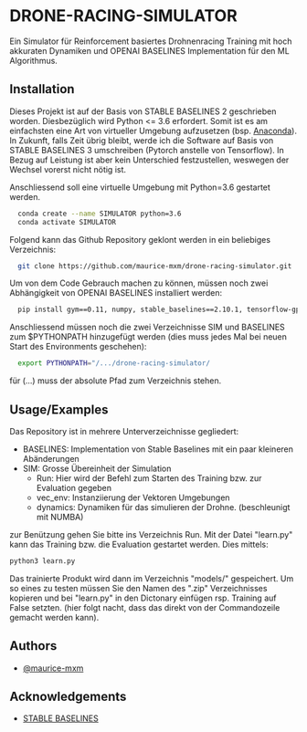 
# DRONE-RACING-SIMULATOR

Ein Simulator für Reinforcement basiertes Drohnenracing Training mit hoch akkuraten Dynamiken und OPENAI BASELINES Implementation für den ML Algorithmus.



## Installation

Dieses Projekt ist auf der Basis von STABLE BASELINES 2 geschrieben worden. Diesbezüglich wird Python <= 3.6 erfordert. Somit ist es am einfachsten eine Art von virtueller Umgebung aufzusetzen (bsp. [Anaconda](https://docs.anaconda.com/free/anaconda/install/linux/)). In Zukunft, falls Zeit übrig bleibt, werde ich die Software auf Basis von STABLE BASELINES 3 umschreiben (Pytorch anstelle von Tensorflow). In Bezug auf Leistung ist aber kein Unterschied festzustellen, weswegen der Wechsel vorerst nicht nötig ist.

Anschliessend soll eine virtuelle Umgebung mit Python=3.6 gestartet werden.

```bash
  conda create --name SIMULATOR python=3.6
  conda activate SIMULATOR
```

Folgend kann das Github Repository geklont werden in ein beliebiges Verzeichnis:
```bash
  git clone https://github.com/maurice-mxm/drone-racing-simulator.git
```

Um von dem Code Gebrauch machen zu können, müssen noch zwei Abhängigkeit von OPENAI BASELINES installiert werden:
```bash
  pip install gym==0.11, numpy, stable_baselines==2.10.1, tensorflow-gpu==1.14, scikit-build
```

Anschliessend müssen noch die zwei Verzeichnisse SIM und BASELINES zum $PYTHONPATH hinzugefügt werden (dies muss jedes Mal bei neuen Start des Environments geschehen):
```bash
  export PYTHONPATH="/.../drone-racing-simulator/
```
für (...) muss der absolute Pfad zum Verzeichnis stehen. 
## Usage/Examples

Das Repository ist in mehrere Unterverzeichnisse gegliedert:
- BASELINES: Implementation von Stable Baselines mit ein paar kleineren Abänderungen
- SIM: Grosse Übereinheit der Simulation
    * Run: Hier wird der Befehl zum Starten des Training bzw. zur Evaluation gegeben
    * vec_env: Instanziierung der Vektoren Umgebungen
    * dynamics: Dynamiken für das simulieren der Drohne. (beschleunigt mit NUMBA)

zur Benützung gehen Sie bitte ins Verzeichnis Run. Mit der Datei "learn.py" kann das Training bzw. die Evaluation gestartet werden. Dies mittels:

```bash
python3 learn.py
```

Das trainierte Produkt wird dann im Verzeichnis "models/" gespeichert. Um so eines zu testen müssen Sie den Namen des ".zip" Verzeichnisses kopieren und bei "learn.py" in den Dictonary einfügen rsp. Training auf False setzten. (hier folgt nacht, dass das direkt von der Commandozeile gemacht werden kann).

## Authors

- [@maurice-mxm](https://www.github.com/maurice-mxm)


## Acknowledgements

 - [STABLE BASELINES](https://github.com/openai/baselines)


